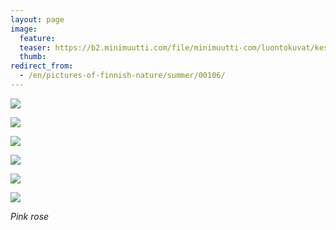 ```yaml
---
layout: page
image:
  feature:
  teaser: https://b2.minimuutti.com/file/minimuutti-com/luontokuvat/kes%C3%A4/7/DS29405-245px.jpg
  thumb:
redirect_from:
  - /en/pictures-of-finnish-nature/summer/00106/
---
```


[![](https://b2.minimuutti.com/file/minimuutti-com/luontokuvat/kes%C3%A4/7/DS29405-800px.jpg)](https://dl.dropboxusercontent.com/sh/ea1wtnz7z734o12/AACkhdOq8mZzxZzrBsFA6JwVa/luontokuvat/kes%C3%A4/7/DS29405.jpg)

[![](https://b2.minimuutti.com/file/minimuutti-com/luontokuvat/kes%C3%A4/7/DS29399-800px.jpg)](https://dl.dropboxusercontent.com/sh/ea1wtnz7z734o12/AADR6l4qaM-l1xuxTwpKpYZEa/luontokuvat/kes%C3%A4/7/DS29399.jpg)

[![](https://b2.minimuutti.com/file/minimuutti-com/luontokuvat/kes%C3%A4/9/DS34654-800px.jpg)](https://dl.dropboxusercontent.com/sh/ea1wtnz7z734o12/AAC9bKHMrx-rcuD8MYUhu7oMa/luontokuvat/kes%C3%A4/9/DS34654.jpg)

[![](https://b2.minimuutti.com/file/minimuutti-com/luontokuvat/kes%C3%A4/7/DS29437-800px.jpg)](https://dl.dropboxusercontent.com/sh/ea1wtnz7z734o12/AAB7LdiFKRQ6SBoINAgz75EUa/luontokuvat/kes%C3%A4/7/DS29437.jpg)

[![](https://b2.minimuutti.com/file/minimuutti-com/luontokuvat/kes%C3%A4/7/DS29463-800px.jpg)](https://dl.dropboxusercontent.com/sh/ea1wtnz7z734o12/AAARSzCy58IWL464PNkOZjCAa/luontokuvat/kes%C3%A4/7/DS29463.jpg)

[![](https://b2.minimuutti.com/file/minimuutti-com/luontokuvat/kes%C3%A4/7/DS29466-800px.jpg)](https://dl.dropboxusercontent.com/sh/ea1wtnz7z734o12/AACxnpCvdgqfA-mBhSMz8kEaa/luontokuvat/kes%C3%A4/7/DS29466.jpg)

*Pink rose*
